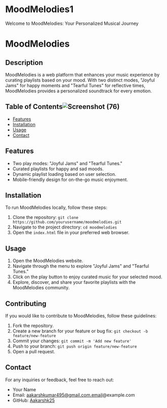 # MoodMelodies1
Welcome to MoodMelodies: Your Personalized Musical Journey
# MoodMelodies

## Description

MoodMelodies is a web platform that enhances your music experience by curating playlists based on your mood. With two distinct modes, "Joyful Jams" for happy moments and "Tearful Tunes" for reflective times, MoodMelodies provides a personalized soundtrack for every emotion.

## Table of Contents![Screenshot (76)](https://github.com/Aakarshk25/MoodMelodies/assets/132938129/b51f8ba9-777a-4cfd-b720-08f0da7a7585)


- [Features](#features)
- [Installation](#installation)
- [Usage](#usage)
- [Contact](#contact)

## Features

- Two play modes: "Joyful Jams" and "Tearful Tunes."
- Curated playlists for happy and sad moods.
- Dynamic playlist loading based on user selection.
- Mobile-friendly design for on-the-go music enjoyment.

## Installation

To run MoodMelodies locally, follow these steps:

1. Clone the repository: `git clone https://github.com/yourusername/moodmelodies.git`
2. Navigate to the project directory: `cd moodmelodies`
3. Open the `index.html` file in your preferred web browser.

## Usage

1. Open the MoodMelodies website.
2. Navigate through the menu to explore "Joyful Jams" and "Tearful Tunes."
3. Click on the play button to enjoy curated music for your selected mood.
4. Explore, discover, and share your favorite playlists with the MoodMelodies community.

## Contributing

If you would like to contribute to MoodMelodies, follow these guidelines:

1. Fork the repository.
2. Create a new branch for your feature or bug fix: `git checkout -b feature/new-feature`
3. Commit your changes: `git commit -m 'Add new feature'`
4. Push to your branch: `git push origin feature/new-feature`
5. Open a pull request.

## Contact

For any inquiries or feedback, feel free to reach out:

- Your Name
- Email: aakarshkumar495@gmail.com.email@example.com
- GitHub: [Aakarshk25](https://github.com/Aakarshk25)

